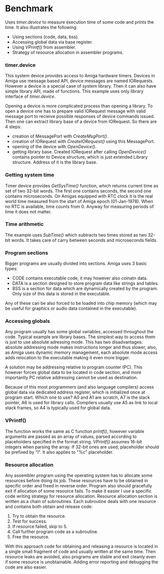 # Benchmark

Uses _timer.device_ to measure execution time of some code and prints the time. It also illustrates the following:
* Using sections (code, data, bss).
* Accessing global data via base register.
* Using _VPrintf()_ from assembler.
* Strategy of resource allocation in assembler programs.

### timer.device

This system device provides access to Amiga hardware timers. Devices in Amiga use message based API, device messages are named IORequests. However a device is a special case of system library. Then it can also have simple library API, made of functions. This example uses only library interface of _timer.device_.

Opening a device is more complicated process than opening a library. To open a device one has to prepare valid IORequest message with valid message port to recieive possible responses of device commands issued. Then one can extract library base of a device from IORequest. So there are 4 steps:
* creation of MessagePort with _CreateMsgPort()_.
* creation of IORequest with _CreateIORequest()_ using this MessagePort.
* opening of the device with _OpenDevice()_.
* getting library base. Created IORequest after calling _OpenDevice()_ contains pointer to Device structure, which is just extended Library structure. Address of it is the library base.

### Getting system time

Timer device provides _GetSysTime()_ function, which returns current time as set of two 32-bit words. The first one contains seconds, the second one contains microseconds. On Amigas equipped with RTC clock it is the real world time measured from the start of Amiga epoch (01-Jan-1978). When no RTC is available, time counts from 0. Anyway for measuring periods of time it does not matter.

### Time arithmetic

The example uses _SubTime()_ which subtracts two times stored as two 32-bit words. It takes care of carry between seconds and microseconds fields.

### Program sections

Bigger programs are usually divided into sections. Amiga uses 3 basic types:
* CODE contains executable code, it may however also coinatn data.
* DATA is a section designed to store program data like strings and tables.
* BSS is a section for data which are dynamically created by the program. Only size of this data is stored in the executable.

Any of these can be also forced to be loaded into chip memory (which may be useful for graphics or audio data contained in the executable).

### Accessing globals

Any program usually has some global variables, accessed throughout the code. Typical example are library bases. The simplest way to access them is just to use absolute adressing mode. This has two disadvantages: absolute addressing mode makes instructions longer and thus slower, also, as Amiga uses dynamic memory management, each absolute mode access adds relocation to the executable making it even more bigger.

A solution may be addressing relative to program counter (PC). This however forces global data to be located in code section, and more importantly PC relative addressing cannot be used as destination.

Because of this most programmers (and also language compilers) access global data via dedicated address register, which is initialized once at program start. Which one to use? A0 and A1 are scratch, A7 is the stack pointer, A6 is used for library calls. Compilers usually use A5 as link to local stack frames, so A4 is typically used for global data.

### VPrintf()

The function works the same as C function _printf()_, however variable arguments are passed as an array of values, parsed according to placeholders specified in the format string. _VPrintf()_ assumes 16-bit integers when parsing the array. If 32-bit ones are used, placeholder should be prefixed by "l". It also applies to "%c" placeholder.

### Resource allocation

Any assembler program using the operating system has to allocate some resources before doing its job. These resources have to be obtained in specific order and freed in reverse order. Program also should gracefully exit if allocation of some resource fails. To make it easier I use a specific code writing strategy for resource allocation. Resource allocation section is written as a chain of subroutines. Each subroutine deals with one resource and contains both obtain and release code:

1. Try to obtain the resource.
2. Test for success.
3. If resource failed, skip to 5.
4. Call further program code as a subroutine.
5. Free the resource.

With this approach code for obtaining and releasing a resource is located in a single small fragment of code and usually written at the same time. Then resource leaks are avoided, also programs are stable and exit cleanly even if some resource is unobtainable. Adding error reporting and debugging the code are also easier.
